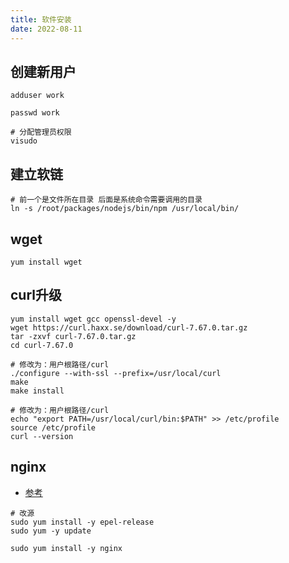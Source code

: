 ```yaml
---
title: 软件安装
date: 2022-08-11
---
```

## 创建新用户
```shell
adduser work

passwd work

# 分配管理员权限
visudo
```
## 建立软链
```shell
# 前一个是文件所在目录 后面是系统命令需要调用的目录
ln -s /root/packages/nodejs/bin/npm /usr/local/bin/
```
## wget
```shell
yum install wget
```
## curl升级
```shell
yum install wget gcc openssl-devel -y
wget https://curl.haxx.se/download/curl-7.67.0.tar.gz
tar -zxvf curl-7.67.0.tar.gz
cd curl-7.67.0

# 修改为：用户根路径/curl
./configure --with-ssl --prefix=/usr/local/curl
make
make install

# 修改为：用户根路径/curl
echo "export PATH=/usr/local/curl/bin:$PATH" >> /etc/profile
source /etc/profile
curl --version
```

## nginx
* [参考](https://cloud.tencent.com/developer/article/1626878)
```shell
# 改源
sudo yum install -y epel-release
sudo yum -y update

sudo yum install -y nginx
```